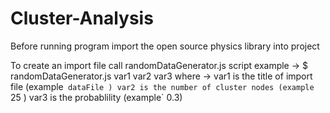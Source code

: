 # Cluster-Analysis
Before running program import the open source physics library into project

To create an import file call randomDataGenerator.js script
example -> $ randomDataGenerator.js var1 var2 var3
where -> var1 is the title of import file (example` dataFile )
	 var2 is the number of cluster nodes (example` 25 )
	 var3 is the probablility (example` 0.3)
